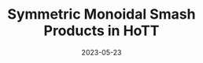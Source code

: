---
title: "Symmetric Monoidal Smash Products in HoTT"
collection: talks
type: "Talk"
permalink: /talks/HOTT23
venue: "The Second International Conference on Homotopy Type Theory (HoTT 2023)"
date: 2023-05-23
location: "Pittsburgh, USA"
---